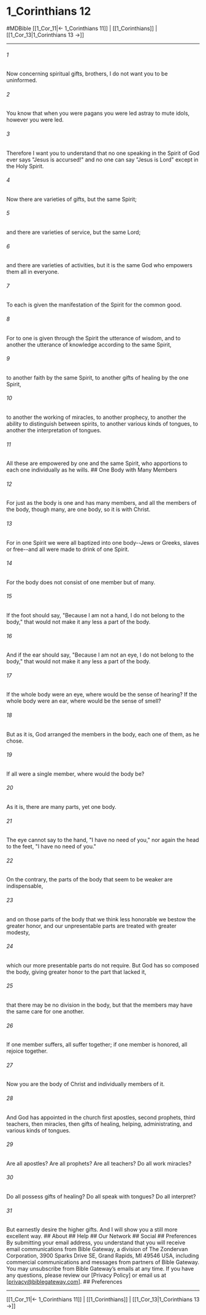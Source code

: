 # 1_Corinthians 12
#MDBible
[[1_Cor_11|← 1_Corinthians 11]] | [[1_Corinthians]] | [[1_Cor_13|1_Corinthians 13 →]]

***


###### 1 
Now concerning spiritual gifts, brothers, I do not want you to be uninformed. 

###### 2 
You know that when you were pagans you were led astray to mute idols, however you were led. 

###### 3 
Therefore I want you to understand that no one speaking in the Spirit of God ever says "Jesus is accursed!" and no one can say "Jesus is Lord" except in the Holy Spirit. 

###### 4 
Now there are varieties of gifts, but the same Spirit; 

###### 5 
and there are varieties of service, but the same Lord; 

###### 6 
and there are varieties of activities, but it is the same God who empowers them all in everyone. 

###### 7 
To each is given the manifestation of the Spirit for the common good. 

###### 8 
For to one is given through the Spirit the utterance of wisdom, and to another the utterance of knowledge according to the same Spirit, 

###### 9 
to another faith by the same Spirit, to another gifts of healing by the one Spirit, 

###### 10 
to another the working of miracles, to another prophecy, to another the ability to distinguish between spirits, to another various kinds of tongues, to another the interpretation of tongues. 

###### 11 
All these are empowered by one and the same Spirit, who apportions to each one individually as he wills. ## One Body with Many Members 

###### 12 
For just as the body is one and has many members, and all the members of the body, though many, are one body, so it is with Christ. 

###### 13 
For in one Spirit we were all baptized into one body--Jews or Greeks, slaves or free--and all were made to drink of one Spirit. 

###### 14 
For the body does not consist of one member but of many. 

###### 15 
If the foot should say, "Because I am not a hand, I do not belong to the body," that would not make it any less a part of the body. 

###### 16 
And if the ear should say, "Because I am not an eye, I do not belong to the body," that would not make it any less a part of the body. 

###### 17 
If the whole body were an eye, where would be the sense of hearing? If the whole body were an ear, where would be the sense of smell? 

###### 18 
But as it is, God arranged the members in the body, each one of them, as he chose. 

###### 19 
If all were a single member, where would the body be? 

###### 20 
As it is, there are many parts, yet one body. 

###### 21 
The eye cannot say to the hand, "I have no need of you," nor again the head to the feet, "I have no need of you." 

###### 22 
On the contrary, the parts of the body that seem to be weaker are indispensable, 

###### 23 
and on those parts of the body that we think less honorable we bestow the greater honor, and our unpresentable parts are treated with greater modesty, 

###### 24 
which our more presentable parts do not require. But God has so composed the body, giving greater honor to the part that lacked it, 

###### 25 
that there may be no division in the body, but that the members may have the same care for one another. 

###### 26 
If one member suffers, all suffer together; if one member is honored, all rejoice together. 

###### 27 
Now you are the body of Christ and individually members of it. 

###### 28 
And God has appointed in the church first apostles, second prophets, third teachers, then miracles, then gifts of healing, helping, administrating, and various kinds of tongues. 

###### 29 
Are all apostles? Are all prophets? Are all teachers? Do all work miracles? 

###### 30 
Do all possess gifts of healing? Do all speak with tongues? Do all interpret? 

###### 31 
But earnestly desire the higher gifts. And I will show you a still more excellent way. ## About ## Help ## Our Network ## Social ## Preferences By submitting your email address, you understand that you will receive email communications from Bible Gateway, a division of The Zondervan Corporation, 3900 Sparks Drive SE, Grand Rapids, MI 49546 USA, including commercial communications and messages from partners of Bible Gateway. You may unsubscribe from Bible Gateway&rsquo;s emails at any time. If you have any questions, please review our [Privacy Policy] or email us at [privacy@biblegateway.com]. ## Preferences

***

[[1_Cor_11|← 1_Corinthians 11]] | [[1_Corinthians]] | [[1_Cor_13|1_Corinthians 13 →]]
